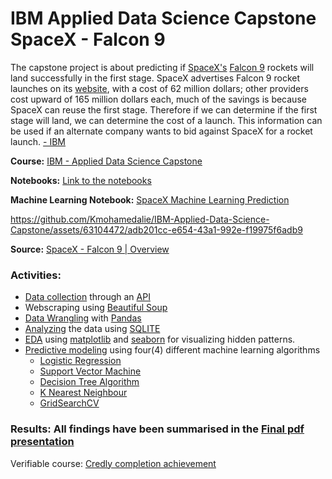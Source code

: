 # IBM Applied Data Science Capstone  SpaceX - Falcon 9 
The capstone project is about predicting if [SpaceX's](https://www.spacex.com/) [Falcon 9](https://en.wikipedia.org/wiki/Falcon_9) rockets will land successfully in the first stage.
SpaceX advertises Falcon 9 rocket launches on its [website](https://www.spacex.com/vehicles/falcon-9/), with a cost of 62 million dollars; other providers cost upward of 165 million dollars each, much of the savings is because SpaceX can reuse the first stage. Therefore if we can determine if the first stage will land, we can determine the cost of a launch. This information can be used if an alternate company wants to bid against SpaceX for a rocket launch. [- IBM](https://www.ibm.com/us-en?ar=1)               
 



**Course:** [IBM - Applied Data Science Capstone](https://www.coursera.org/learn/applied-data-science-capstone)

**Notebooks:** [Link to the notebooks](https://github.com/Kmohamedalie/IBM-Data-Science-SpaceX-Falcon9/tree/master/Notebooks)

**Machine Learning Notebook:** [SpaceX Machine Learning Prediction](https://github.com/Kmohamedalie/IBM-Data-Science-SpaceX-Falcon9/blob/master/Notebooks/7.%20SpaceX_Machine_Learning_Prediction_Part_5.jupyterlite.ipynb)

          

https://github.com/Kmohamedalie/IBM-Applied-Data-Science-Capstone/assets/63104472/adb201cc-e654-43a1-992e-f19975f6adb9



**Source:** [SpaceX - Falcon 9 | Overview](https://www.youtube.com/watch?v=Z4TXCZG_NEY)


<!--https://github.com/Kmohamedalie/IBM-Applied-Data-Science-Capstone/assets/63104472/686c3284-11bc-47bc-99d4-57a291fad7dc-->







### Activities:
*  [Data collection](https://github.com/Kmohamedalie/IBM-Data-Science-SpaceX-Falcon9/blob/master/Notebooks/1.jupyter-labs-spacex-data-collection-api.ipynb) through an [API](https://en.wikipedia.org/wiki/API)
*  Webscraping using [Beautiful Soup](https://github.com/Kmohamedalie/IBM-Data-Science-SpaceX-Falcon9/blob/master/Notebooks/2%20-jupyter-labs-webscraping.ipynb)
*  [Data Wrangling]() with  [Pandas](https://pandas.pydata.org/)
*  [Analyzing](https://github.com/Kmohamedalie/IBM-Data-Science-SpaceX-Falcon9/blob/master/Notebooks/4.%20jupyter-labs-eda-sql-coursera_sqllite.ipynb) the data using [SQLITE](https://docs.python.org/3/library/sqlite3.html)
*  [EDA](https://github.com/Kmohamedalie/IBM-Data-Science-SpaceX-Falcon9/blob/master/Notebooks/5.%20jupyter-labs-eda-dataviz.ipynb) using [matplotlib](https://matplotlib.org/) and [seaborn](https://seaborn.pydata.org/) for visualizing hidden patterns.
*  [Predictive modeling](https://github.com/Kmohamedalie/IBM-Data-Science-SpaceX-Falcon9/blob/master/Notebooks/7.%20SpaceX_Machine_Learning_Prediction_Part_5.jupyterlite.ipynb) using four(4) different machine learning algorithms
      - [Logistic Regression](https://scikit-learn.org/stable/modules/generated/sklearn.linear_model.LogisticRegression.html)  
      - [Support Vector Machine](https://scikit-learn.org/stable/modules/svm.html) 
      - [Decision Tree Algorithm](https://scikit-learn.org/stable/modules/tree.html) 
      - [K Nearest Neighbour](https://scikit-learn.org/stable/modules/generated/sklearn.neighbors.KNeighborsClassifier.html)
      - [GridSearchCV](https://scikit-learn.org/stable/modules/generated/sklearn.model_selection.GridSearchCV.html)
  
### Results: All findings have been summarised in the [Final pdf presentation](https://github.com/Kmohamedalie/IBM-Data-Science-SpaceX-Falcon9/blob/master/IBM-DS-capstone-SpaceX-Falcon9.pdf)






Verifiable course: [Credly completion achievement](https://www.credly.com/badges/70443acf-7c9b-4aae-8b51-87bbbcb0a4f0/public_url)
  



